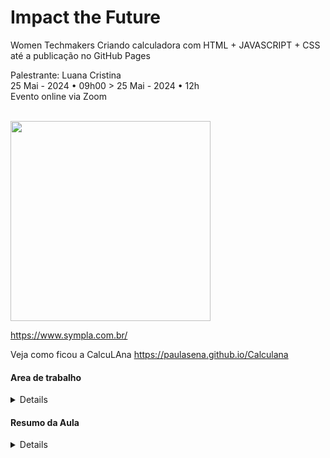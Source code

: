 # Impact the Future 
Women Techmakers
Criando calculadora com HTML + JAVASCRIPT + CSS até a publicação no GitHub Pages <br>

Palestrante: Luana Cristina  <br>
25 Mai - 2024 • 09h00 > 25 Mai - 2024 • 12h <br>
Evento online via Zoom <br> <br>

<img src="https://github.com/PaulaSena/Calculana/assets/45314696/63ecdb4d-8494-4fa6-a7f0-5d2f97741600" style="height: 320px; width: 320px;"> 

https://www.sympla.com.br/

Veja como ficou a CalcuLAna https://paulasena.github.io/Calculana

#### Area de trabalho
<details>Preparando pra aula <br>
    Para esse meetup usamos o: <br>
    1. o Visual Studio e o node js instalado na máquina <br>
    a) https://code.visualstudio.com/download (Visual Studio code) <br>
    b) https://nodejs.org/en/download/package-manager (Node Js) <br>
    2. Ou ter uma conta no Replit: <br>
    a) https://replit.com/login <br>
</details>

#### Resumo da Aula
<details> 


Palestra do Google Women TechMakers   Data:  25/05/24

Desenvolvimento de uma Calculadora Web

Palestrante: Luana Cristina e Ana Beatriz

RESUMO    

Nessa palestra desenvolvemos uma aplicação do início ao fim uma habilidade essencial para qualquer estudante e entusiasta de TI tambem tive o prazer de participar junto com uma colega Ruth Brito de outro Projeto. Neste resumo, detalho como foi a criação de uma calculadora web simples, utilizando Visual Studio Code, Emmet, JavaScript, CSS, Git e GitHub. Este projeto combina teoria e prática, proporcionando uma experiência valiosa em desenvolvimento web e controle de versão junto da embaixadora do Google Luana da Women TechMakers de Recife com Ana Beatriz.

Durante a configuração inicial e criação dos arquivos primeiramente, configurei o ambiente de desenvolvimento no Visual Studio Code. Criei uma pasta chamada "calculadora" e dentro dela, três arquivos principais: index.html, style.css e calc.js. 

Cada arquivo tem um papel fundamental:
index.html: Estrutura do documento HTML.
style.css: Estilos visuais para a interface.
calc.js: Lógica da calculadora em JavaScript.

Para agilizar a codificação e acelerar a escrita do HTML, utilizamos o Emmet, uma ferramenta que permite criar estruturas HTML com abreviações simples. Por exemplo, a estrutura básica do HTML foi gerada com o comando html:5, e a tabela de botões da calculadora foi criada com table>(tr>(td>button.botao)*4)*4 e ao dar Tab no teclado ele cria todos os campos já com a classe botão implementada na estrutura.

Na interatividade utilizamos o JavaScript com a estrutura HTML pronta, adicionamos a interatividade à calculadora usando JavaScript. Exploramos o uso do Document Object Model (DOM) para manipular elementos HTML. As principais funções criadas foram:

limpar(): Limpa a tela da calculadora.
voltar(): Remove o último caractere da tela.
inserir(botao): Insere números e operadores na tela.
calcular(): Avalia a expressão e exibe o resultado.
Essas funções utilizam document.getElementById para acessar e modificar elementos HTML.

Para dar estilo na nossa calculadora” no meu caso a minha CalculAna” utilizamos o CSS e os estilos visuais foram aplicados através do style.css com a definição das cores, tamanhos e layouts para os elementos da calculadora, garantindo uma interface agradável e intuitiva após desenvolvimento das funções e estilos finalizados nos preparamos para a publicação.

Para isso utilizamos uma ferramenta para o controle de Versão com Git e Publicação no GitHub para gerenciar as versões do projeto. Criei um repositório no GitHub Chamado Calculana e executei comandos para adicionar, commitar e fazer push das minhas alterações:

git init: Inicialização do repositório.
git add .: Adição dos arquivos.
git commit -m "Adicionando arquivos da calculadora".
git remote add origin <url_do_repositório>.
git push -u origin main.

Na publicação no GitHub Pages para tornar a calculadora acessível online, usamos o GitHub Pages. Configurei um workflow no GitHub Actions e instalei o node Static para automatizar o deploy como apresentado uma novidade para mim pois nunca havia feito a instalação do node, antes só utilizava o Git Pages sem o uso do node.

Desenvolver esta calculadora web com as meninas foi incrível integrou conhecimentos teóricos e práticos de forma eficiente e a possibilidade de participar ao vivo e contribuir com o projeto. Utilizar ferramentas como Visual Studio Code, Emmet, Git e GitHub não só agilizou o desenvolvimento, como também introduziu práticas profissionais essenciais. Esta experiência me trouxe mais um valor acadêmico e profissional, preparando-me melhor para desafios futuros no desenvolvimento web.

Link: https://www.youtube.com/watch?v=5diDO4C3Gq4

</details>

